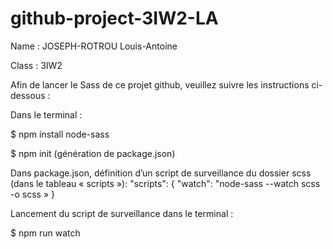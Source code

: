 # github-project-3IW2-LA

Name : JOSEPH-ROTROU Louis-Antoine

Class : 3IW2


Afin de lancer le Sass de ce projet github, veuillez suivre les instructions ci-dessous :

Dans le terminal :

$ npm install node-sass

$ npm init
(génération de package.json)


Dans package.json, définition d’un script de surveillance du dossier scss (dans le tableau « scripts »):
"scripts": {
 "watch": "node-sass --watch scss -o scss »
}


Lancement du script de surveillance dans le terminal :

$ npm run watch
